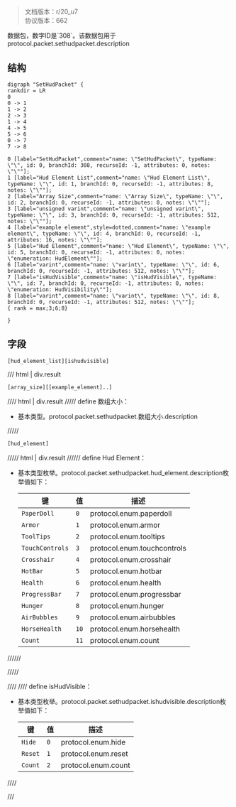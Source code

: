 # <!-- md:samp SetHudPacket -->

> 文档版本：r/20_u7<br/>协议版本：662

<!-- md:samp SetHudPacket -->数据包，数字ID是`308`。该数据包用于protocol.packet.sethudpacket.description

## 结构

```viz
digraph "SetHudPacket" {
rankdir = LR
0
0 -> 1
1 -> 2
2 -> 3
1 -> 4
4 -> 5
5 -> 6
0 -> 7
7 -> 8

0 [label="SetHudPacket",comment="name: \"SetHudPacket\", typeName: \"\", id: 0, branchId: 308, recurseId: -1, attributes: 0, notes: \"\""];
1 [label="Hud Element List",comment="name: \"Hud Element List\", typeName: \"\", id: 1, branchId: 0, recurseId: -1, attributes: 8, notes: \"\""];
2 [label="Array Size",comment="name: \"Array Size\", typeName: \"\", id: 2, branchId: 0, recurseId: -1, attributes: 0, notes: \"\""];
3 [label="unsigned varint",comment="name: \"unsigned varint\", typeName: \"\", id: 3, branchId: 0, recurseId: -1, attributes: 512, notes: \"\""];
4 [label="example element",style=dotted,comment="name: \"example element\", typeName: \"\", id: 4, branchId: 0, recurseId: -1, attributes: 16, notes: \"\""];
5 [label="Hud Element",comment="name: \"Hud Element\", typeName: \"\", id: 5, branchId: 0, recurseId: -1, attributes: 0, notes: \"enumeration: HudElement\""];
6 [label="varint",comment="name: \"varint\", typeName: \"\", id: 6, branchId: 0, recurseId: -1, attributes: 512, notes: \"\""];
7 [label="isHudVisible",comment="name: \"isHudVisible\", typeName: \"\", id: 7, branchId: 0, recurseId: -1, attributes: 0, notes: \"enumeration: HudVisibility\""];
8 [label="varint",comment="name: \"varint\", typeName: \"\", id: 8, branchId: 0, recurseId: -1, attributes: 512, notes: \"\""];
{ rank = max;3;6;8}

}

```

## 字段

```title='SetHudPacket'
[hud_element_list][ishudvisible]
```

/// html | div.result
```title='Hud Element List'
[array_size][[example_element]..]
```

//// html | div.result
///// define
数组大小：<!-- md:samp unsigned varint -->

- 基本类型。protocol.packet.sethudpacket.数组大小.description


/////
```title='示例元素'
[hud_element]
```

///// html | div.result
////// define
Hud Element：<!-- md:samp varint -->

- 基本类型枚举。protocol.packet.sethudpacket.hud_element.description枚举值如下：

  |键|值|描述|
  |---|---|---|
  |`PaperDoll`|`0`|protocol.enum.paperdoll|
  |`Armor`|`1`|protocol.enum.armor|
  |`ToolTips`|`2`|protocol.enum.tooltips|
  |`TouchControls`|`3`|protocol.enum.touchcontrols|
  |`Crosshair`|`4`|protocol.enum.crosshair|
  |`HotBar`|`5`|protocol.enum.hotbar|
  |`Health`|`6`|protocol.enum.health|
  |`ProgressBar`|`7`|protocol.enum.progressbar|
  |`Hunger`|`8`|protocol.enum.hunger|
  |`AirBubbles`|`9`|protocol.enum.airbubbles|
  |`HorseHealth`|`10`|protocol.enum.horsehealth|
  |`Count`|`11`|protocol.enum.count|



//////

/////

////
//// define
isHudVisible：<!-- md:samp varint -->

- 基本类型枚举。protocol.packet.sethudpacket.ishudvisible.description枚举值如下：

  |键|值|描述|
  |---|---|---|
  |`Hide`|`0`|protocol.enum.hide|
  |`Reset`|`1`|protocol.enum.reset|
  |`Count`|`2`|protocol.enum.count|



////

///

